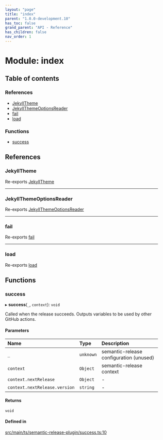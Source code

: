 ```yaml
---
layout: "page"
title: "index"
parent: "1.0.0-development.10"
has_toc: false
grand_parent: "API - Reference"
has_children: false
nav_order: 1
---
```


# Module: index

## Table of contents

### References

- [JekyllTheme](../wiki/index#jekylltheme)
- [JekyllThemeOptionsReader](../wiki/index#jekyllthemeoptionsreader)
- [fail](../wiki/index#fail)
- [load](../wiki/index#load)

### Functions

- [success](../wiki/index#success)

## References

### JekyllTheme

Re-exports [JekyllTheme](../wiki/typedoc-jekyll-theme.jekyll-theme.JekyllTheme)

___

### JekyllThemeOptionsReader

Re-exports [JekyllThemeOptionsReader](../wiki/typedoc-jekyll-theme.jekyll-theme-options-reader.JekyllThemeOptionsReader)

___

### fail

Re-exports [fail](../wiki/semantic-release-plugin.fail#fail)

___

### load

Re-exports [load](../wiki/typedoc-jekyll-theme.load#load)

## Functions

### success

▸ **success**(`_`, `context`): `void`

Called when the release succeeds.
Outputs variables to be used by other GitHub actions.

#### Parameters

| Name | Type | Description |
| :------ | :------ | :------ |
| `_` | `unknown` | semantic-release configuration (unused) |
| `context` | `Object` | semantic-release context |
| `context.nextRelease` | `Object` | - |
| `context.nextRelease.version` | `string` | - |

#### Returns

`void`

#### Defined in

[src/main/ts/semantic-release-plugin/success.ts:10](https://github.com/ikari-engine/plugouts/blob/5deff94/src/main/ts/semantic-release-plugin/success.ts#L10)
